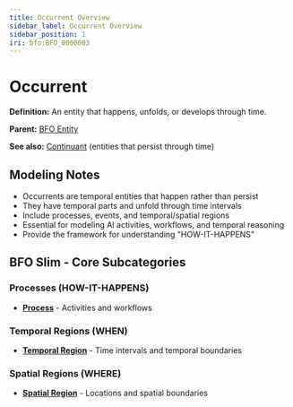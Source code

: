```yaml
---
title: Occurrent Overview
sidebar_label: Occurrent Overview
sidebar_position: 1
iri: bfo:BFO_0000003
---
```


# Occurrent

**Definition:** An entity that happens, unfolds, or develops through time.

**Parent:** [BFO Entity](/bfo)

**See also:** [Continuant](/bfo/continuant) (entities that persist through time)

## Modeling Notes

- Occurrents are temporal entities that happen rather than persist
- They have temporal parts and unfold through time intervals
- Include processes, events, and temporal/spatial regions
- Essential for modeling AI activities, workflows, and temporal reasoning
- Provide the framework for understanding "HOW-IT-HAPPENS"

## BFO Slim - Core Subcategories

### Processes (HOW-IT-HAPPENS)
- **[Process](/bfo/occurrent/Process)** - Activities and workflows

### Temporal Regions (WHEN)
- **[Temporal Region](/bfo/occurrent/temporal-region/TemporalRegion)** - Time intervals and temporal boundaries

### Spatial Regions (WHERE)
- **[Spatial Region](/bfo/occurrent/spatial-region/SpatialRegion3D)** - Locations and spatial boundaries
